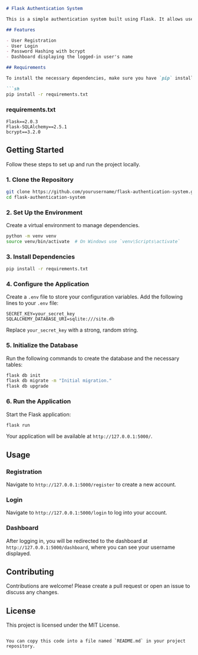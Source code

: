

```markdown
# Flask Authentication System

This is a simple authentication system built using Flask. It allows users to register, log in, and view a personalized dashboard displaying their username.

## Features

- User Registration
- User Login
- Password Hashing with bcrypt
- Dashboard displaying the logged-in user's name

## Requirements

To install the necessary dependencies, make sure you have `pip` installed and run the following command:

```sh
pip install -r requirements.txt
```

### requirements.txt

```
Flask==2.0.3
Flask-SQLAlchemy==2.5.1
bcrypt==3.2.0
```

## Getting Started

Follow these steps to set up and run the project locally.

### 1. Clone the Repository

```sh
git clone https://github.com/yourusername/flask-authentication-system.git
cd flask-authentication-system
```

### 2. Set Up the Environment

Create a virtual environment to manage dependencies.

```sh
python -m venv venv
source venv/bin/activate  # On Windows use `venv\Scripts\activate`
```

### 3. Install Dependencies

```sh
pip install -r requirements.txt
```

### 4. Configure the Application

Create a `.env` file to store your configuration variables. Add the following lines to your `.env` file:

```
SECRET_KEY=your_secret_key
SQLALCHEMY_DATABASE_URI=sqlite:///site.db
```

Replace `your_secret_key` with a strong, random string.

### 5. Initialize the Database

Run the following commands to create the database and the necessary tables:

```sh
flask db init
flask db migrate -m "Initial migration."
flask db upgrade
```

### 6. Run the Application

Start the Flask application:

```sh
flask run
```

Your application will be available at `http://127.0.0.1:5000/`.

## Usage

### Registration

Navigate to `http://127.0.0.1:5000/register` to create a new account.

### Login

Navigate to `http://127.0.0.1:5000/login` to log into your account.

### Dashboard

After logging in, you will be redirected to the dashboard at `http://127.0.0.1:5000/dashboard`, where you can see your username displayed.

## Contributing

Contributions are welcome! Please create a pull request or open an issue to discuss any changes.

## License

This project is licensed under the MIT License.
```

You can copy this code into a file named `README.md` in your project repository.
